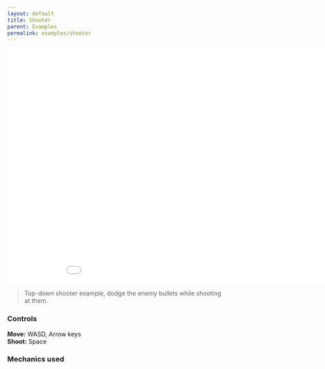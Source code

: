 ```yaml
--- 
layout: default
title: Shooter
parent: Examples
permalink: examples/shooter
---
```


<iframe id="" src="Shooter/index.html" name="" width="960" height="540" frameborder="0" marginheight="0" scrolling="no"></iframe>

> Top-down shooter example, dodge the enemy bullets while shooting at them.

### Controls
**Move:** WASD, Arrow keys  
**Shoot:** Space


### Mechanics used